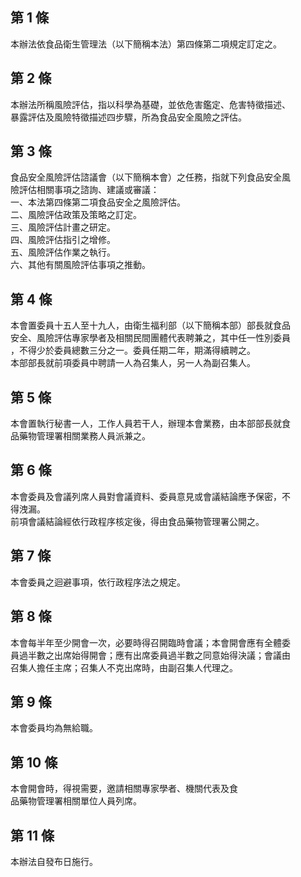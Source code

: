 第 1 條
-------
本辦法依食品衛生管理法（以下簡稱本法）第四條第二項規定訂定之。

第 2 條
-------
本辦法所稱風險評估，指以科學為基礎，並依危害鑑定、危害特徵描述、  
暴露評估及風險特徵描述四步驟，所為食品安全風險之評估。

第 3 條
-------
食品安全風險評估諮議會（以下簡稱本會）之任務，指就下列食品安全風  
險評估相關事項之諮詢、建議或審議：  
一、本法第四條第二項食品安全之風險評估。  
二、風險評估政策及策略之訂定。  
三、風險評估計畫之研定。  
四、風險評估指引之增修。  
五、風險評估作業之執行。  
六、其他有關風險評估事項之推動。

第 4 條
-------
本會置委員十五人至十九人，由衛生福利部（以下簡稱本部）部長就食品  
安全、風險評估專家學者及相關民間團體代表聘兼之，其中任一性別委員  
，不得少於委員總數三分之一。委員任期二年，期滿得續聘之。  
本部部長就前項委員中聘請一人為召集人，另一人為副召集人。

第 5 條
-------
本會置執行秘書一人，工作人員若干人，辦理本會業務，由本部部長就食  
品藥物管理署相關業務人員派兼之。

第 6 條
-------
本會委員及會議列席人員對會議資料、委員意見或會議結論應予保密，不  
得洩漏。  
前項會議結論經依行政程序核定後，得由食品藥物管理署公開之。

第 7 條
-------
本會委員之迴避事項，依行政程序法之規定。

第 8 條
-------
本會每半年至少開會一次，必要時得召開臨時會議；本會開會應有全體委  
員過半數之出席始得開會；應有出席委員過半數之同意始得決議；會議由  
召集人擔任主席；召集人不克出席時，由副召集人代理之。

第 9 條
-------
本會委員均為無給職。

第 10 條
--------
本會開會時，得視需要，邀請相關專家學者、機關代表及食  
品藥物管理署相關單位人員列席。

第 11 條
--------
本辦法自發布日施行。

